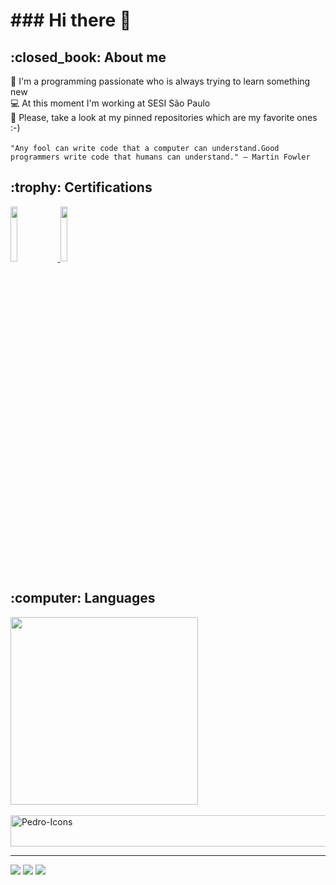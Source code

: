 <div>
<h1>### Hi there 👋</h1>
<h2>:closed_book: About me</h2>
 🔭 I'm a programming passionate who is always trying to learn something new 
  <br />
 💻 At this moment I'm working at SESI São Paulo 
 <br /> 
  🖤 Please, take a look at my pinned repositories which are my favorite ones :-) 
  <br /><br />
    <code>"Any fool can write code that a computer can understand.Good programmers write code that humans can understand." ― Martin Fowler</code>
</div>

<div>
  <h2>:trophy: Certifications</h2>
  
  <a href="https://learn.microsoft.com/pt-br/users/pedrotorini-4594/credentials/e0b0c6a828f518c3?ref=https%3A%2F%2Fwww.linkedin.com%2F" target="blank">
    <img width="15%" height="15%"  src="https://images.credly.com/size/340x340/images/4136ced8-75d5-4afb-8677-40b6236e2672/azure-ai-fundamentals-600x600.png"/>
  </a>

 <a href="https://www.credly.com/badges/4df11690-0f90-46e7-ade7-3e2432bf9e46/linked_in_profile" target="blank">
    <img width="15%" height="15%"  src="https://images.credly.com/size/340x340/images/00634f82-b07f-4bbd-a6bb-53de397fc3a6/image.png"/>
  </a>
</div>

<div>
 <h2>:computer: Languages</h2>
  <a href="https://github.com/PTorini1">
  <img width="300px" src="https://github-readme-stats.vercel.app/api/top-langs/?username=PTorini1&layout=compact&langs_count=7&theme=dracula"/>
</div>

<div style="display: inline_block"><br>
  <img align="center" alt="Pedro-Icons" height="50" width="800" src="https://skillicons.dev/icons?i=html,css,scss,php,jquery,java,js,py,dart,flutter,mysql,git,bootstrap,cs">  
</div>

<hr />

<a href="mailto:pedrotorini123@gmail.com"><img src="https://img.shields.io/badge/Gmail-D14836?style=for-the-badge&logo=gmail&logoColor=white" target="_blank"></a>
<a href="mailto:phstorini@outlook.com"><img src="https://img.shields.io/badge/Microsoft_Outlook-0078D4?style=for-the-badge&logo=microsoft-outlook&logoColor=white" target="_blank"></a>
<a href="https://www.linkedin.com/in/pedro-torini-8a694b228"><img src="https://img.shields.io/badge/LinkedIn-0077B5?style=for-the-badge&logo=linkedin&logoColor=white" target="_blank"></a>
